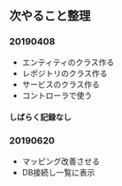 ## 次やること整理

### 20190408
- エンティティのクラス作る
- レポジトリのクラス作る
- サービスのクラス作る
- コントローラで使う

#### しばらく記録なし

### 20190620
- マッピング改善させる
- DB接続し一覧に表示
